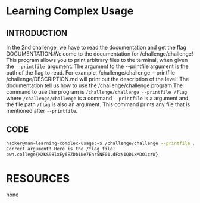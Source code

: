 # Learning Complex Usage
## INTRODUCTION 
In the 2nd challenge, we have to read the documentation and get the flag 
DOCUMENTATION:Welcome to the documentation for /challenge/challenge! This program allows you to print arbitrary files to the terminal, when given the `--printfile `argument.
The argument to the --printfile argument is the path of the flag to read. For example, /challenge/challenge --printfile /challenge/DESCRIPTION.md will print out the description of the level!
The documentation tell us how to use the /challenge/challenge program.The command to use the program is `/challenge/challenge --printfile /flag ` where `/challenge/challenge` is a command 
`--printfile` is a argument and the file path `/flag` is also an argument. This command prints  any file that is mentioned after `--printfile`.
## CODE
```bash
hacker@man~learning-complex-usage:~$ /challenge/challenge --printfile /flag
Correct argument! Here is the /flag file:
pwn.college{MXKS98lxEy6EZDb1Ne7Enr5NF01.dFzN1QDLxMDO1czW}
```
# RESOURCES 
none 
